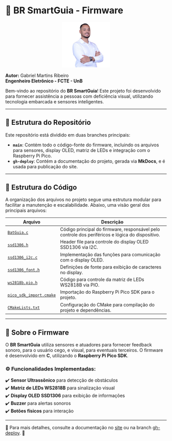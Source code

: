 # 🚀 BR SmartGuia - Firmware

<p align="center">
  <img src="assets/img/Gabriel.jpeg" alt="Gabriel Martins Ribeiro" width="150">
</p>

**Autor:** Gabriel Martins Ribeiro  
**Engenheiro Eletrônico - FCTE - UnB**  

Bem-vindo ao repositório do **BR SmartGuia**! Este projeto foi desenvolvido para fornecer assistência a pessoas com deficiência visual, utilizando tecnologia embarcada e sensores inteligentes.

---

## 📁 Estrutura do Repositório

Este repositório está dividido em duas branches principais:

- **`main`**: Contém todo o código-fonte do firmware, incluindo os arquivos para sensores, display OLED, matriz de LEDs e integração com o Raspberry Pi Pico.
- **`gh-deploy`**: Contém a documentação do projeto, gerada via **MkDocs**, e é usada para publicação do site.

---

## 📜 Estrutura do Código

A organização dos arquivos no projeto segue uma estrutura modular para facilitar a manutenção e escalabilidade. Abaixo, uma visão geral dos principais arquivos:

| Arquivo                    | Descrição |
|----------------------------|------------------------------------------------|
| [`BatGuia.c`](https://github.com/Gabrielrmg/EMBARCATECH/blob/main/codigos/BatGuia.c) | Código principal do firmware, responsável pelo controle dos periféricos e lógica do dispositivo. |
| [`ssd1306.h`](https://github.com/Gabrielrmg/EMBARCATECH/blob/main/codigos/ssd1306.h) | Header file para controle do display OLED SSD1306 via I2C. |
| [`ssd1306_i2c.c`](https://github.com/Gabrielrmg/EMBARCATECH/blob/main/codigos/ssd1306_i2c.c) | Implementação das funções para comunicação com o display OLED. |
| [`ssd1306_font.h`](https://github.com/Gabrielrmg/EMBARCATECH/blob/main/codigos/ssd1306_font.h) | Definições de fonte para exibição de caracteres no display. |
| [`ws2818b.pio.h`](https://github.com/Gabrielrmg/EMBARCATECH/blob/main/codigos/ws2818b.pio.h) | Código para controle da matriz de LEDs WS2818B via PIO. |
| [`pico_sdk_import.cmake`](https://github.com/Gabrielrmg/EMBARCATECH/blob/main/codigos/pico_sdk_import.cmake) | Importação do Raspberry Pi Pico SDK para o projeto. |
| [`CMakeLists.txt`](https://github.com/Gabrielrmg/EMBARCATECH/blob/main/codigos/CMakeLists.txt) | Configuração do CMake para compilação do projeto e dependências. |

---

## 📌 Sobre o Firmware

O **BR SmartGuia** utiliza sensores e atuadores para fornecer feedback sonoro, para o usuário cego, e visual, para eventuais terceiros. O firmware é desenvolvido em **C**, utilizando o **Raspberry Pi Pico SDK**.

### ⚙️ Funcionalidades Implementadas:

✔️ **Sensor Ultrassônico** para detecção de obstáculos  
✔️ **Matriz de LEDs WS2818B** para sinalização visual  
✔️ **Display OLED SSD1306** para exibição de informações  
✔️ **Buzzer** para alertas sonoros  
✔️ **Botões físicos** para interação  

---

📌 Para mais detalhes, consulte a documentação no [site](https://gabrielrmg.github.io/EMBARCATECH/) ou na branch [gh-deploy](https://github.com/Gabrielrmg/EMBARCATECH/tree/gh-pages). 🚀
